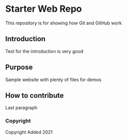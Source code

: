 # Starter Web Repo

This repository is for showing how Git and GitHub work

## Introduction

Test for the introduction is very good

## Purpose

Sample website with plenty of files for demos

## How to contribute

Last paragraph

### Copyright
Copyright Added 2021
